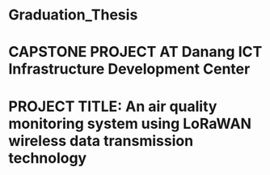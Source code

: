 # Graduation_Thesis
# CAPSTONE PROJECT AT Danang ICT Infrastructure Development Center
# PROJECT TITLE: An air quality monitoring system using LoRaWAN wireless data transmission technology 
